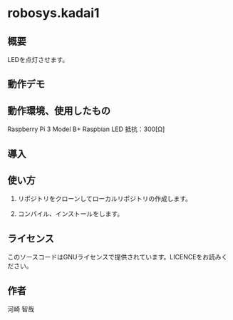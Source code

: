 # robosys.kadai1


## 概要
LEDを点灯させます。
## 動作デモ


## 動作環境、使用したもの
Raspberry Pi 3 Model B+ 
Raspbian
LED
抵抗：300[Ω]

## 導入


## 使い方
1. リポジトリをクローンしてローカルリポジトリの作成します。

2. コンパイル、インストールをします。

## ライセンス
このソースコードはGNUライセンスで提供されています。LICENCEをお読みください。

## 作者
河崎 智哉
